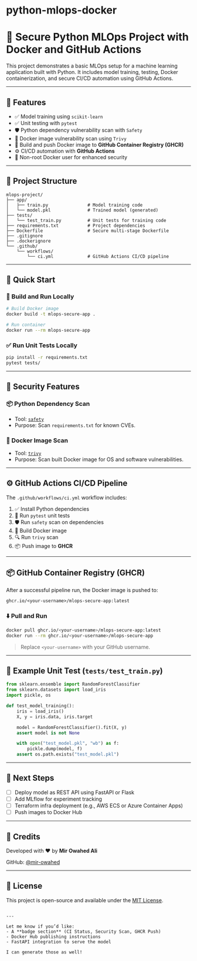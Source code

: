 # python-mlops-docker

# 🧠 Secure Python MLOps Project with Docker and GitHub Actions

This project demonstrates a basic MLOps setup for a machine learning application built with Python. It includes model training, testing, Docker containerization, and secure CI/CD automation using GitHub Actions.

---

## 📌 Features

- ✅ Model training using `scikit-learn`
- ✅ Unit testing with `pytest`
- 🛡️ Python dependency vulnerability scan with `Safety`
- 🐳 Docker image vulnerability scan using `Trivy`
- 🔐 Build and push Docker image to **GitHub Container Registry (GHCR)**
- ⚙️ CI/CD automation with **GitHub Actions**
- 👤 Non-root Docker user for enhanced security

---

## 📁 Project Structure

```
mlops-project/
├── app/
│   ├── train.py               # Model training code
│   └── model.pkl              # Trained model (generated)
├── tests/
│   └── test_train.py          # Unit tests for training code
├── requirements.txt           # Project dependencies
├── Dockerfile                 # Secure multi-stage Dockerfile
├── .gitignore
├── .dockerignore
└── .github/
    └── workflows/
        └── ci.yml             # GitHub Actions CI/CD pipeline
```

---

## 🚀 Quick Start

### 🔧 Build and Run Locally

```bash
# Build Docker image
docker build -t mlops-secure-app .

# Run container
docker run --rm mlops-secure-app
```

### ✅ Run Unit Tests Locally

```bash
pip install -r requirements.txt
pytest tests/
```

---

## 🔐 Security Features

### 📦 Python Dependency Scan

- Tool: [`safety`](https://github.com/pyupio/safety)
- Purpose: Scan `requirements.txt` for known CVEs.

### 🐳 Docker Image Scan

- Tool: [`trivy`](https://github.com/aquasecurity/trivy)
- Purpose: Scan built Docker image for OS and software vulnerabilities.

---

## ⚙️ GitHub Actions CI/CD Pipeline

The `.github/workflows/ci.yml` workflow includes:

1. ✅ Install Python dependencies
2. 🧪 Run `pytest` unit tests
3. 🛡️ Run `safety` scan on dependencies
4. 🐳 Build Docker image
5. 🔍 Run `trivy` scan
6. 📦 Push image to **GHCR**

---

## 📦 GitHub Container Registry (GHCR)

After a successful pipeline run, the Docker image is pushed to:

```
ghcr.io/<your-username>/mlops-secure-app:latest
```

### ⬇️ Pull and Run

```bash
docker pull ghcr.io/<your-username>/mlops-secure-app:latest
docker run --rm ghcr.io/<your-username>/mlops-secure-app
```

> Replace `<your-username>` with your GitHub username.

---

## 🧪 Example Unit Test (`tests/test_train.py`)

```python
from sklearn.ensemble import RandomForestClassifier
from sklearn.datasets import load_iris
import pickle, os

def test_model_training():
    iris = load_iris()
    X, y = iris.data, iris.target

    model = RandomForestClassifier().fit(X, y)
    assert model is not None

    with open("test_model.pkl", "wb") as f:
        pickle.dump(model, f)
    assert os.path.exists("test_model.pkl")
```

---

## 📌 Next Steps

- [ ] Deploy model as REST API using FastAPI or Flask
- [ ] Add MLflow for experiment tracking
- [ ] Terraform infra deployment (e.g., AWS ECS or Azure Container Apps)
- [ ] Push images to Docker Hub

---

## 🙌 Credits

Developed with ❤️ by **Mir Owahed Ali**

GitHub: [@mir-owahed](https://github.com/mir-owahed)

---

## 🧷 License

This project is open-source and available under the [MIT License](LICENSE).
```

---

Let me know if you’d like:
- A **badge section** (CI Status, Security Scan, GHCR Push)
- Docker Hub publishing instructions
- FastAPI integration to serve the model

I can generate those as well!
